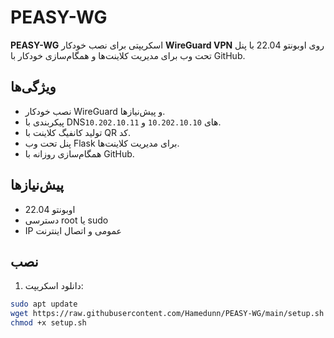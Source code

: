 # PEASY-WG

**PEASY-WG** اسکریپتی برای نصب خودکار **WireGuard VPN** روی اوبونتو 22.04 با پنل تحت وب برای مدیریت کلاینت‌ها و همگام‌سازی خودکار با GitHub.

## ویژگی‌ها
- نصب خودکار WireGuard و پیش‌نیازها.
- پیکربندی با DNSهای `10.202.10.10` و `10.202.10.11`.
- تولید کانفیگ کلاینت با QR کد.
- پنل تحت وب Flask برای مدیریت کلاینت‌ها.
- همگام‌سازی روزانه با GitHub.

## پیش‌نیازها
- اوبونتو 22.04
- دسترسی root یا sudo
- IP عمومی و اتصال اینترنت

## نصب
1. دانلود اسکریپت:
```bash
sudo apt update
wget https://raw.githubusercontent.com/Hamedunn/PEASY-WG/main/setup.sh
chmod +x setup.sh
